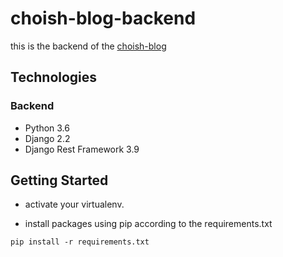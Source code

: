 # choish-blog-backend
this is the backend of the [choish-blog](https://github.com/Choi-Seunghwan/choish-blog)


## Technologies

### Backend
* Python 3.6
* Django 2.2
* Django Rest Framework 3.9

## Getting Started

* activate your virtualenv.

* install packages using pip according to the requirements.txt
```
pip install -r requirements.txt
```